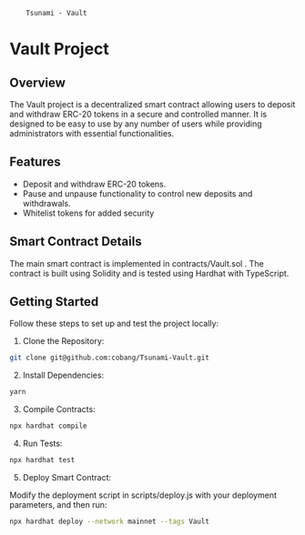 ```
    Tsunami - Vault
```  

# Vault Project

## Overview
  
The Vault project is a decentralized smart contract allowing users to deposit and withdraw ERC-20 tokens in a secure and controlled manner.
It is designed to be easy to use by any number of users while providing administrators with essential functionalities.
  
## Features

- Deposit and withdraw ERC-20 tokens.
- Pause and unpause functionality to control new deposits and withdrawals.
- Whitelist tokens for added security</li>
  
## Smart Contract Details
  
The main smart contract is implemented in contracts/Vault.sol .
The contract is built using Solidity and is tested using Hardhat with TypeScript.
  
## Getting Started

Follow these steps to set up and test the project locally:
  
1. Clone the Repository:
     
```sh
git clone git@github.com:cobang/Tsunami-Vault.git
```

2. Install Dependencies:

```sh
yarn
```

3. Compile Contracts:

```sh
npx hardhat compile
```

4. Run Tests:

```sh
npx hardhat test
```

5. Deploy Smart Contract:
        
Modify the deployment script in scripts/deploy.js with your deployment parameters, and then run:

```sh
npx hardhat deploy --network mainnet --tags Vault
```

